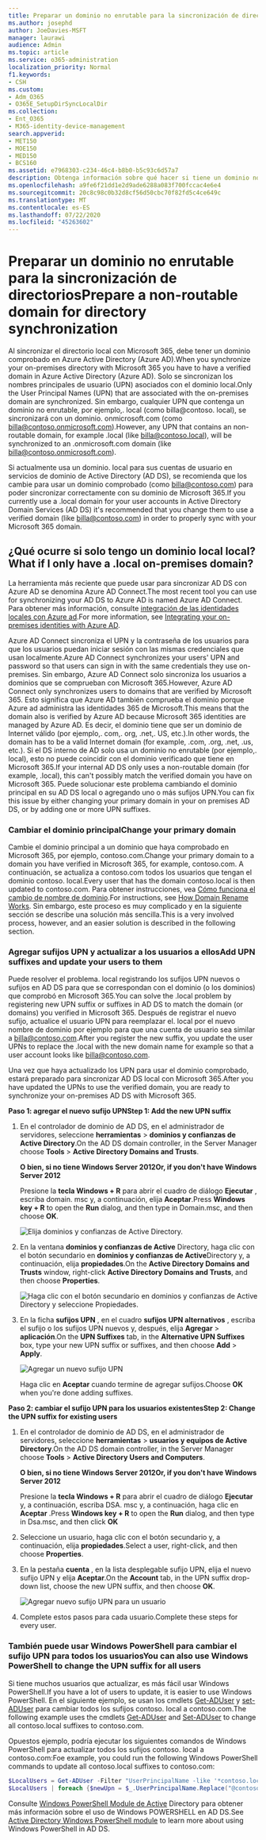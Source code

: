 ```yaml
---
title: Preparar un dominio no enrutable para la sincronización de directorios
ms.author: josephd
author: JoeDavies-MSFT
manager: laurawi
audience: Admin
ms.topic: article
ms.service: o365-administration
localization_priority: Normal
f1.keywords:
- CSH
ms.custom:
- Adm_O365
- O365E_SetupDirSyncLocalDir
ms.collection:
- Ent_O365
- M365-identity-device-management
search.appverid:
- MET150
- MOE150
- MED150
- BCS160
ms.assetid: e7968303-c234-46c4-b8b0-b5c93c6d57a7
description: Obtenga información sobre qué hacer si tiene un dominio no routale asociado a los usuarios locales antes de sincronizar con Microsoft 365.
ms.openlocfilehash: a9fe6f21dd1e2d9ade6288a083f700fccac4e6e4
ms.sourcegitcommit: 20c8c98c0b32d8cf56d50cbc70f82fd5c4ce649c
ms.translationtype: MT
ms.contentlocale: es-ES
ms.lasthandoff: 07/22/2020
ms.locfileid: "45263602"
---
```

# <a name="prepare-a-non-routable-domain-for-directory-synchronization"></a><span data-ttu-id="c884a-103">Preparar un dominio no enrutable para la sincronización de directorios</span><span class="sxs-lookup"><span data-stu-id="c884a-103">Prepare a non-routable domain for directory synchronization</span></span>
<span data-ttu-id="c884a-104">Al sincronizar el directorio local con Microsoft 365, debe tener un dominio comprobado en Azure Active Directory (Azure AD).</span><span class="sxs-lookup"><span data-stu-id="c884a-104">When you synchronize your on-premises directory with Microsoft 365 you have to have a verified domain in Azure Active Directory (Azure AD).</span></span> <span data-ttu-id="c884a-105">Solo se sincronizan los nombres principales de usuario (UPN) asociados con el dominio local.</span><span class="sxs-lookup"><span data-stu-id="c884a-105">Only the User Principal Names (UPN) that are associated with the on-premises domain are synchronized.</span></span> <span data-ttu-id="c884a-106">Sin embargo, cualquier UPN que contenga un dominio no enrutable, por ejemplo,. local (como billa@contoso. local), se sincronizará con un dominio. onmicrosoft.com (como billa@contoso.onmicrosoft.com).</span><span class="sxs-lookup"><span data-stu-id="c884a-106">However, any UPN that contains an non-routable domain, for example .local (like billa@contoso.local), will be synchronized to an .onmicrosoft.com domain (like billa@contoso.onmicrosoft.com).</span></span> 

<span data-ttu-id="c884a-107">Si actualmente usa un dominio. local para sus cuentas de usuario en servicios de dominio de Active Directory (AD DS), se recomienda que los cambie para usar un dominio comprobado (como billa@contoso.com) para poder sincronizar correctamente con su dominio de Microsoft 365.</span><span class="sxs-lookup"><span data-stu-id="c884a-107">If you currently use a .local domain for your user accounts in Active Directory Domain Services (AD DS) it's recommended that you change them to use a verified domain (like billa@contoso.com) in order to properly sync with your Microsoft 365 domain.</span></span>
  
## <a name="what-if-i-only-have-a-local-on-premises-domain"></a><span data-ttu-id="c884a-108">¿Qué ocurre si solo tengo un dominio local local?</span><span class="sxs-lookup"><span data-stu-id="c884a-108">What if I only have a .local on-premises domain?</span></span>

<span data-ttu-id="c884a-109">La herramienta más reciente que puede usar para sincronizar AD DS con Azure AD se denomina Azure AD Connect.</span><span class="sxs-lookup"><span data-stu-id="c884a-109">The most recent tool you can use for synchronizing your AD DS to Azure AD is named Azure AD Connect.</span></span> <span data-ttu-id="c884a-110">Para obtener más información, consulte [integración de las identidades locales con Azure ad](https://docs.microsoft.com/azure/architecture/reference-architectures/identity/azure-ad).</span><span class="sxs-lookup"><span data-stu-id="c884a-110">For more information, see [Integrating your on-premises identities with Azure AD](https://docs.microsoft.com/azure/architecture/reference-architectures/identity/azure-ad).</span></span>
  
<span data-ttu-id="c884a-111">Azure AD Connect sincroniza el UPN y la contraseña de los usuarios para que los usuarios puedan iniciar sesión con las mismas credenciales que usan localmente.</span><span class="sxs-lookup"><span data-stu-id="c884a-111">Azure AD Connect synchronizes your users' UPN and password so that users can sign in with the same credentials they use on-premises.</span></span> <span data-ttu-id="c884a-112">Sin embargo, Azure AD Connect solo sincroniza los usuarios a dominios que se comprueban con Microsoft 365.</span><span class="sxs-lookup"><span data-stu-id="c884a-112">However, Azure AD Connect only synchronizes users to domains that are verified by Microsoft 365.</span></span> <span data-ttu-id="c884a-113">Esto significa que Azure AD también comprueba el dominio porque Azure ad administra las identidades 365 de Microsoft.</span><span class="sxs-lookup"><span data-stu-id="c884a-113">This means that the domain also is verified by Azure AD because Microsoft 365 identities are managed by Azure AD.</span></span> <span data-ttu-id="c884a-114">Es decir, el dominio tiene que ser un dominio de Internet válido (por ejemplo,. com,. org, .net,. US, etc.).</span><span class="sxs-lookup"><span data-stu-id="c884a-114">In other words, the domain has to be a valid Internet domain (for example, .com, .org, .net, .us, etc.).</span></span> <span data-ttu-id="c884a-115">Si el DS interno de AD solo usa un dominio no enrutable (por ejemplo,. local), esto no puede coincidir con el dominio verificado que tiene en Microsoft 365.</span><span class="sxs-lookup"><span data-stu-id="c884a-115">If your internal AD DS only uses a non-routable domain (for example, .local), this can't possibly match the verified domain you have on Microsoft 365.</span></span> <span data-ttu-id="c884a-116">Puede solucionar este problema cambiando el dominio principal en su AD DS local o agregando uno o más sufijos UPN.</span><span class="sxs-lookup"><span data-stu-id="c884a-116">You can fix this issue by either changing your primary domain in your on premises AD DS, or by adding one or more UPN suffixes.</span></span>
  
### <a name="change-your-primary-domain"></a><span data-ttu-id="c884a-117">**Cambiar el dominio principal**</span><span class="sxs-lookup"><span data-stu-id="c884a-117">**Change your primary domain**</span></span>

<span data-ttu-id="c884a-118">Cambie el dominio principal a un dominio que haya comprobado en Microsoft 365, por ejemplo, contoso.com.</span><span class="sxs-lookup"><span data-stu-id="c884a-118">Change your primary domain to a domain you have verified in Microsoft 365, for example, contoso.com.</span></span> <span data-ttu-id="c884a-119">A continuación, se actualiza a contoso.com todos los usuarios que tengan el dominio contoso. local.</span><span class="sxs-lookup"><span data-stu-id="c884a-119">Every user that has the domain contoso.local is then updated to contoso.com.</span></span> <span data-ttu-id="c884a-120">Para obtener instrucciones, vea [Cómo funciona el cambio de nombre de dominio](https://go.microsoft.com/fwlink/p/?LinkId=624174).</span><span class="sxs-lookup"><span data-stu-id="c884a-120">For instructions, see [How Domain Rename Works](https://go.microsoft.com/fwlink/p/?LinkId=624174).</span></span> <span data-ttu-id="c884a-121">Sin embargo, este proceso es muy complicado y en la siguiente sección se describe una solución más sencilla.</span><span class="sxs-lookup"><span data-stu-id="c884a-121">This is a very involved process, however, and an easier solution is described in the following section.</span></span>
  
### <a name="add-upn-suffixes-and-update-your-users-to-them"></a><span data-ttu-id="c884a-122">**Agregar sufijos UPN y actualizar a los usuarios a ellos**</span><span class="sxs-lookup"><span data-stu-id="c884a-122">**Add UPN suffixes and update your users to them**</span></span>

<span data-ttu-id="c884a-123">Puede resolver el problema. local registrando los sufijos UPN nuevos o sufijos en AD DS para que se correspondan con el dominio (o los dominios) que comprobó en Microsoft 365.</span><span class="sxs-lookup"><span data-stu-id="c884a-123">You can solve the .local problem by registering new UPN suffix or suffixes in AD DS to match the domain (or domains) you verified in Microsoft 365.</span></span> <span data-ttu-id="c884a-124">Después de registrar el nuevo sufijo, actualice el usuario UPN para reemplazar el. local por el nuevo nombre de dominio por ejemplo para que una cuenta de usuario sea similar a billa@contoso.com.</span><span class="sxs-lookup"><span data-stu-id="c884a-124">After you register the new suffix, you update the user UPNs to replace the .local with the new domain name for example so that a user account looks like billa@contoso.com.</span></span>
  
<span data-ttu-id="c884a-125">Una vez que haya actualizado los UPN para usar el dominio comprobado, estará preparado para sincronizar AD DS local con Microsoft 365.</span><span class="sxs-lookup"><span data-stu-id="c884a-125">After you have updated the UPNs to use the verified domain, you are ready to synchronize your on-premises AD DS with Microsoft 365.</span></span>
  
 <span data-ttu-id="c884a-126">**Paso 1: agregar el nuevo sufijo UPN**</span><span class="sxs-lookup"><span data-stu-id="c884a-126">**Step 1: Add the new UPN suffix**</span></span>
  
1. <span data-ttu-id="c884a-127">En el controlador de dominio de AD DS, en el administrador de servidores, seleccione **herramientas** \> **dominios y confianzas de Active Directory**.</span><span class="sxs-lookup"><span data-stu-id="c884a-127">On the AD DS domain controller, in the Server Manager choose **Tools** \> **Active Directory Domains and Trusts**.</span></span>
    
    <span data-ttu-id="c884a-128">**O bien, si no tiene Windows Server 2012**</span><span class="sxs-lookup"><span data-stu-id="c884a-128">**Or, if you don't have Windows Server 2012**</span></span>
    
    <span data-ttu-id="c884a-129">Presione la **tecla Windows + R** para abrir el cuadro de diálogo **Ejecutar** , escriba domain. msc y, a continuación, elija **Aceptar**.</span><span class="sxs-lookup"><span data-stu-id="c884a-129">Press **Windows key + R** to open the **Run** dialog, and then type in Domain.msc, and then choose **OK**.</span></span>
    
    ![Elija dominios y confianzas de Active Directory.](media/46b6e007-9741-44af-8517-6f682e0ac974.png)
  
2. <span data-ttu-id="c884a-131">En la ventana **dominios y confianzas de Active** Directory, haga clic con el botón secundario en **dominios y confianzas de Active**Directory y, a continuación, elija **propiedades**.</span><span class="sxs-lookup"><span data-stu-id="c884a-131">On the **Active Directory Domains and Trusts** window, right-click **Active Directory Domains and Trusts**, and then choose **Properties**.</span></span>
    
    ![Haga clic con el botón secundario en dominios y confianzas de Active Directory y seleccione Propiedades.](media/39d20812-ffb5-4ba9-8d7b-477377ac360d.png)
  
3. <span data-ttu-id="c884a-133">En la ficha **sufijos UPN** , en el cuadro **sufijos UPN alternativos** , escriba el sufijo o los sufijos UPN nuevos y, después, elija **Agregar** \> **aplicación**.</span><span class="sxs-lookup"><span data-stu-id="c884a-133">On the **UPN Suffixes** tab, in the **Alternative UPN Suffixes** box, type your new UPN suffix or suffixes, and then choose **Add** \> **Apply**.</span></span>
    
    ![Agregar un nuevo sufijo UPN](media/a4aaf919-7adf-469a-b93f-83ef284c0915.PNG)
  
    <span data-ttu-id="c884a-135">Haga clic en **Aceptar** cuando termine de agregar sufijos.</span><span class="sxs-lookup"><span data-stu-id="c884a-135">Choose **OK** when you're done adding suffixes.</span></span> 
    
 <span data-ttu-id="c884a-136">**Paso 2: cambiar el sufijo UPN para los usuarios existentes**</span><span class="sxs-lookup"><span data-stu-id="c884a-136">**Step 2: Change the UPN suffix for existing users**</span></span>
  
1. <span data-ttu-id="c884a-137">En el controlador de dominio de AD DS, en el administrador de servidores, seleccione **herramientas** \> **usuarios y equipos de Active Directory**.</span><span class="sxs-lookup"><span data-stu-id="c884a-137">On the AD DS domain controller, in the Server Manager choose **Tools** \> **Active Directory Users and Computers**.</span></span>
    
    <span data-ttu-id="c884a-138">**O bien, si no tiene Windows Server 2012**</span><span class="sxs-lookup"><span data-stu-id="c884a-138">**Or, if you don't have Windows Server 2012**</span></span>
    
    <span data-ttu-id="c884a-139">Presione la **tecla Windows + R** para abrir el cuadro de diálogo **Ejecutar** y, a continuación, escriba DSA. msc y, a continuación, haga clic en **Aceptar** .</span><span class="sxs-lookup"><span data-stu-id="c884a-139">Press **Windows key + R** to open the **Run** dialog, and then type in Dsa.msc, and then click **OK**</span></span>
    
2. <span data-ttu-id="c884a-140">Seleccione un usuario, haga clic con el botón secundario y, a continuación, elija **propiedades**.</span><span class="sxs-lookup"><span data-stu-id="c884a-140">Select a user, right-click, and then choose **Properties**.</span></span>
    
3. <span data-ttu-id="c884a-141">En la pestaña **cuenta** , en la lista desplegable sufijo UPN, elija el nuevo sufijo UPN y elija **Aceptar**.</span><span class="sxs-lookup"><span data-stu-id="c884a-141">On the **Account** tab, in the UPN suffix drop-down list, choose the new UPN suffix, and then choose **OK**.</span></span>
    
    ![Agregar nuevo sufijo UPN para un usuario](media/54876751-49f0-48cc-b864-2623c4835563.png)
  
4. <span data-ttu-id="c884a-143">Complete estos pasos para cada usuario.</span><span class="sxs-lookup"><span data-stu-id="c884a-143">Complete these steps for every user.</span></span>
    
   
### <a name="you-can-also-use-windows-powershell-to-change-the-upn-suffix-for-all-users"></a><span data-ttu-id="c884a-144">**También puede usar Windows PowerShell para cambiar el sufijo UPN para todos los usuarios**</span><span class="sxs-lookup"><span data-stu-id="c884a-144">**You can also use Windows PowerShell to change the UPN suffix for all users**</span></span>

<span data-ttu-id="c884a-145">Si tiene muchos usuarios que actualizar, es más fácil usar Windows PowerShell.</span><span class="sxs-lookup"><span data-stu-id="c884a-145">If you have a lot of users to update, it is easier to use Windows PowerShell.</span></span> <span data-ttu-id="c884a-146">En el siguiente ejemplo, se usan los cmdlets [Get-ADUser](https://go.microsoft.com/fwlink/p/?LinkId=624312) y [set-ADUser](https://go.microsoft.com/fwlink/p/?LinkId=624313) para cambiar todos los sufijos contoso. local a contoso.com.</span><span class="sxs-lookup"><span data-stu-id="c884a-146">The following example uses the cmdlets [Get-ADUser](https://go.microsoft.com/fwlink/p/?LinkId=624312) and [Set-ADUser](https://go.microsoft.com/fwlink/p/?LinkId=624313) to change all contoso.local suffixes to contoso.com.</span></span> 

<span data-ttu-id="c884a-147">Opuestos ejemplo, podría ejecutar los siguientes comandos de Windows PowerShell para actualizar todos los sufijos contoso. local a contoso.com:</span><span class="sxs-lookup"><span data-stu-id="c884a-147">Foe example, you could run the following Windows PowerShell commands to update all contoso.local suffixes to contoso.com:</span></span>
    
  ```powershell
  $LocalUsers = Get-ADUser -Filter "UserPrincipalName -like '*contoso.local'" -Properties userPrincipalName -ResultSetSize $null
  $LocalUsers | foreach {$newUpn = $_.UserPrincipalName.Replace("@contoso.local","@contoso.com"); $_ | Set-ADUser -UserPrincipalName $newUpn}
  ```

<span data-ttu-id="c884a-148">Consulte [Windows PowerShell Module de Active](https://go.microsoft.com/fwlink/p/?LinkId=624314) Directory para obtener más información sobre el uso de Windows POWERSHELL en AD DS.</span><span class="sxs-lookup"><span data-stu-id="c884a-148">See [Active Directory Windows PowerShell module](https://go.microsoft.com/fwlink/p/?LinkId=624314) to learn more about using Windows PowerShell in AD DS.</span></span> 

